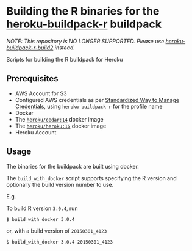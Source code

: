 # Building the R binaries for the [heroku-buildpack-r][1] buildpack

*NOTE: This repository is NO LONGER SUPPORTED. Please use [heroku-buildpack-r-build2](https://github.com/virtualstaticvoid/heroku-buildpack-r-build2) instead.*

Scripts for building the R buildpack for Heroku

## Prerequisites

* AWS Account for S3
* Configured AWS credentials as per [Standardized Way to Manage Credentials][2], using `heroku-buildpack-r` for the profile name
* Docker
* The [`heroku/cedar:14`][3] docker image
* The [`heroku/heroku:16`][4] docker image
* Heroku Account

## Usage

The binaries for the buildpack are built using docker.

The `build_with_docker` script supports specifying the R version and optionally the build version number to use.

  E.g.

  To build R version `3.0.4`, run

  `$ build_with_docker 3.0.4`

  or, with a build version of `20150301_4123`

  `$ build_with_docker 3.0.4 20150301_4123`

[1]: https://github.com/virtualstaticvoid/heroku-buildpack-r
[2]: https://aws.amazon.com/blogs/security/a-new-and-standardized-way-to-manage-credentials-in-the-aws-sdks/
[3]: https://hub.docker.com/r/heroku/cedar/
[4]: https://hub.docker.com/r/heroku/heroku/
